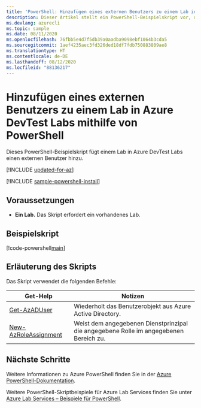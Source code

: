 ```yaml
---
title: 'PowerShell: Hinzufügen eines externen Benutzers zu einem Lab in Azure DevTest Labs'
description: Dieser Artikel stellt ein PowerShell-Beispielskript vor, das einem Lab in Azure DevTest Labs einen externen Benutzer hinzufügt.
ms.devlang: azurecli
ms.topic: sample
ms.date: 08/11/2020
ms.openlocfilehash: 76fbb5e4d7f5db39a0aadba9098ebf1064b3cda5
ms.sourcegitcommit: 1aef4235aec3fd326ded18df7fdb750883809ae8
ms.translationtype: HT
ms.contentlocale: de-DE
ms.lasthandoff: 08/12/2020
ms.locfileid: "88136217"
---
```

# <a name="use-powershell-to-add-an-external-user-to-a-lab-in-azure-devtest-labs"></a>Hinzufügen eines externen Benutzers zu einem Lab in Azure DevTest Labs mithilfe von PowerShell

Dieses PowerShell-Beispielskript fügt einem Lab in Azure DevTest Labs einen externen Benutzer hinzu. 

[!INCLUDE [updated-for-az](../../../includes/updated-for-az.md)]

[!INCLUDE [sample-powershell-install](../../../includes/sample-powershell-install-no-ssh.md)]

## <a name="prerequisites"></a>Voraussetzungen
* **Ein Lab.** Das Skript erfordert ein vorhandenes Lab. 

## <a name="sample-script"></a>Beispielskript

[!code-powershell[main](../../../powershell_scripts/devtest-lab/add-external-user-to-lab/add-external-user-to-custom-lab.ps1 "Add external user to a lab")]

## <a name="script-explanation"></a>Erläuterung des Skripts

Das Skript verwendet die folgenden Befehle: 

| Get-Help | Notizen |
|---|---|
| [Get-AzADUser](/powershell/module/az.resources/get-azaduser) | Wiederholt das Benutzerobjekt aus Azure Active Directory. |
| [New-AzRoleAssignment](/powershell/module/az.resources/new-azroleassignment) | Weist dem angegebenen Dienstprinzipal die angegebene Rolle im angegebenen Bereich zu. |

## <a name="next-steps"></a>Nächste Schritte

Weitere Informationen zu Azure PowerShell finden Sie in der [Azure PowerShell-Dokumentation](/powershell/).

Weitere PowerShell-Skriptbeispiele für Azure Lab Services finden Sie unter [Azure Lab Services – Beispiele für PowerShell](../samples-powershell.md).
